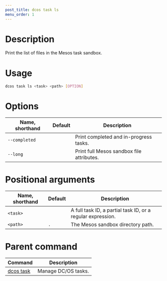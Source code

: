 ```yaml
---
post_title: dcos task ls
menu_order: 1
---
```


# Description
Print the list of files in the Mesos task sandbox.

# Usage

```bash
dcos task ls <task> <path> [OPTION]
```

# Options

| Name, shorthand | Default | Description |
|---------|-------------|-------------|
| `--completed`   |             | Print completed and in-progress tasks. |
| `--long`   |             |  Print full Mesos sandbox file attributes. |

# Positional arguments

| Name, shorthand | Default | Description |
|---------|-------------|-------------|
| `<task>`   |             |  A full task ID, a partial task ID, or a regular expression. |
| `<path>`   |     `.`      |  The Mesos sandbox directory path. |

# Parent command

| Command | Description |
|---------|-------------|
| [dcos task](/docs/1.9/usage/cli/command-reference/dcos-task/)   | Manage DC/OS tasks. |  